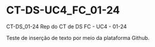 # CT-DS-UC4_FC_01-24
 CT-DS_01-24
 Rep do CT de DS FC - UC4 - 01-24

 Teste de inserção de texto por meio da plataforma Github.
